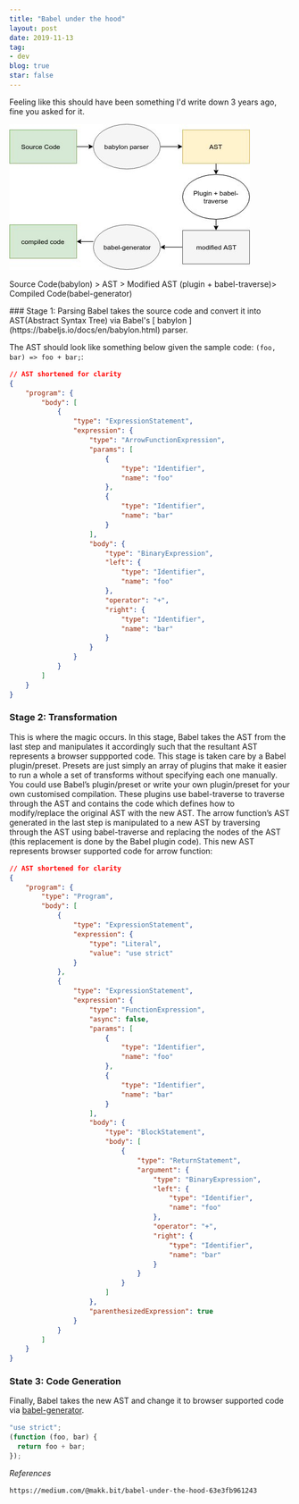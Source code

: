 ```yaml
---
title: "Babel under the hood"
layout: post
date: 2019-11-13
tag:
- dev
blog: true
star: false
---
```


<span class="fl">F</span>eeling like this should have been something I'd write down 3 years ago, fine you asked for it.

<div class="sec-img">
<img src="./../assets/images/babel-under-the-hood.jpg" alt="" />
<p class="caption">Source Code(babylon) > AST > Modified AST (plugin + babel-traverse)> Compiled Code(babel-generator)</p>
</div>
### Stage 1: Parsing
Babel takes the source code and convert it into AST(Abstract Syntax Tree) via Babel's [ babylon ](https://babeljs.io/docs/en/babylon.html) parser.

The AST should look like something below given the sample code: `(foo, bar) => foo + bar;`:
```json
// AST shortened for clarity
{
    "program": {
        "body": [
            {
                "type": "ExpressionStatement",
                "expression": {
                    "type": "ArrowFunctionExpression",
                    "params": [
                        {
                            "type": "Identifier",
                            "name": "foo"
                        },
                        {
                            "type": "Identifier",
                            "name": "bar"
                        }
                    ],
                    "body": {
                        "type": "BinaryExpression",
                        "left": {
                            "type": "Identifier",
                            "name": "foo"
                        },
                        "operator": "+",
                        "right": {
                            "type": "Identifier",
                            "name": "bar"
                        }
                    }
                }
            }
        ]
    }
}
```

### Stage 2: Transformation

This is where the magic occurs. In this stage, Babel takes the AST from the last step and manipulates it accordingly such that the resultant AST represents a browser suppported code. This stage is taken care by a Babel plugin/preset. Presets are just simply an array of plugins that make it easier to run a whole a set of transforms without specifying each one manually. You could use Babel’s plugin/preset or write your own plugin/preset for your own customised compilation. These plugins use babel-traverse to traverse through the AST and contains the code which defines how to modify/replace the original AST with the new AST.
The arrow function’s AST generated in the last step is manipulated to a new AST by traversing through the AST using babel-traverse and replacing the nodes of the AST (this replacement is done by the Babel plugin code).
This new AST represents browser supported code for arrow function:

```json
// AST shortened for clarity
{
    "program": {
        "type": "Program",
        "body": [
            {
                "type": "ExpressionStatement",
                "expression": {
                    "type": "Literal",
                    "value": "use strict"
                }
            },
            {
                "type": "ExpressionStatement",
                "expression": {
                    "type": "FunctionExpression",
                    "async": false,
                    "params": [
                        {
                            "type": "Identifier",
                            "name": "foo"
                        },
                        {
                            "type": "Identifier",
                            "name": "bar"
                        }
                    ],
                    "body": {
                        "type": "BlockStatement",
                        "body": [
                            {
                                "type": "ReturnStatement",
                                "argument": {
                                    "type": "BinaryExpression",
                                    "left": {
                                        "type": "Identifier",
                                        "name": "foo"
                                    },
                                    "operator": "+",
                                    "right": {
                                        "type": "Identifier",
                                        "name": "bar"
                                    }
                                }
                            }
                        ]
                    },
                    "parenthesizedExpression": true
                }
            }
        ]
    }
}
```
### State 3: Code Generation
Finally, Babel takes the new AST and change it to browser supported code via [babel-generator](https://babeljs.io/docs/en/babel-generator).
```javascript
"use strict";
(function (foo, bar) {
  return foo + bar;
});
```

*References*
```
https://medium.com/@makk.bit/babel-under-the-hood-63e3fb961243
```